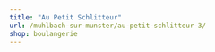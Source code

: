 ```yaml
---
title: "Au Petit Schlitteur"
url: /muhlbach-sur-munster/au-petit-schlitteur-3/
shop: boulangerie
---
```

